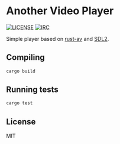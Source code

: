 # Another Video Player

[![LICENSE](https://img.shields.io/badge/license-MIT-blue.svg)](LICENSE)
[![IRC](https://img.shields.io/badge/irc-%23rust--av-blue.svg)](http://webchat.freenode.net?channels=%23rust-av&uio=d4)

Simple player based on [rust-av](https://github.com/rust-av) and [SDL2](https://github.com/Rust-SDL2/rust-sdl2).

## Compiling

```bash
cargo build
```

## Running tests

```bash
cargo test
```

## License

MIT
